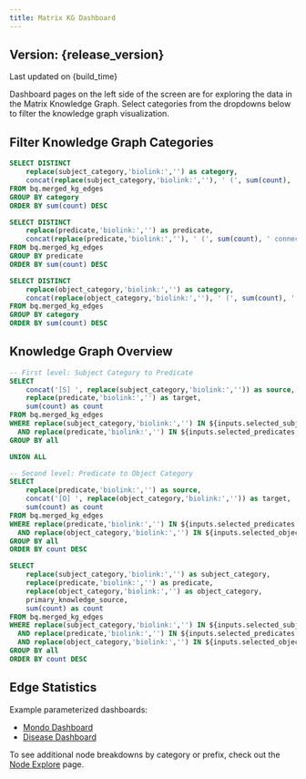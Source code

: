 ```yaml
---
title: Matrix KG Dashboard
---
```


<script>
  const release_version = import.meta.env.VITE_release_version;
  const build_time = import.meta.env.VITE_build_time;
</script>

## Version: {release_version}

<p class="text-gray-500 text-sm italic">Last updated on {build_time}</p>

Dashboard pages on the left side of the screen are for exploring the data in the Matrix Knowledge Graph. Select categories from the dropdowns below to filter the knowledge graph visualization.

## Filter Knowledge Graph Categories

```sql subject_categories
SELECT DISTINCT
    replace(subject_category,'biolink:','') as category,
    concat(replace(subject_category,'biolink:',''), ' (', sum(count), ' connections)') as label
FROM bq.merged_kg_edges
GROUP BY category
ORDER BY sum(count) DESC
```

```sql predicates
SELECT DISTINCT
    replace(predicate,'biolink:','') as predicate,
    concat(replace(predicate,'biolink:',''), ' (', sum(count), ' connections)') as label
FROM bq.merged_kg_edges
GROUP BY predicate
ORDER BY sum(count) DESC
```

```sql object_categories
SELECT DISTINCT
    replace(object_category,'biolink:','') as category,
    concat(replace(object_category,'biolink:',''), ' (', sum(count), ' connections)') as label
FROM bq.merged_kg_edges
GROUP BY category
ORDER BY sum(count) DESC
```

<Grid columns=3>

  <div>
    <Dropdown
      data={subject_categories}
      name=selected_subjects
      value=category
      label=label
      title="Filter Subject Categories"
      multiple=true
      selectAllByDefault=true
      description="Filter knowledge graph by subject categories"
    />
  </div>

  <div>
    <Dropdown
      data={predicates}
      name=selected_predicates
      value=predicate
      label=label
      title="Filter Predicates"
      multiple=true
      selectAllByDefault=true
      description="Filter knowledge graph by predicates"
    />
  </div>

  <div>
    <Dropdown
      data={object_categories}
      name=selected_objects
      value=category
      label=label
      title="Filter Object Categories"
      multiple=true
      selectAllByDefault=true
      description="Filter knowledge graph by object categories"
    />
  </div>
</Grid>

## Knowledge Graph Overview

```sql combined_sankey
-- First level: Subject Category to Predicate
SELECT 
    concat('[S] ', replace(subject_category,'biolink:','')) as source,
    replace(predicate,'biolink:','') as target,
    sum(count) as count
FROM bq.merged_kg_edges
WHERE replace(subject_category,'biolink:','') IN ${inputs.selected_subjects.value}
  AND replace(predicate,'biolink:','') IN ${inputs.selected_predicates.value}
GROUP BY all

UNION ALL

-- Second level: Predicate to Object Category
SELECT 
    replace(predicate,'biolink:','') as source,
    concat('[O] ', replace(object_category,'biolink:','')) as target,
    sum(count) as count
FROM bq.merged_kg_edges
WHERE replace(predicate,'biolink:','') IN ${inputs.selected_predicates.value}
  AND replace(object_category,'biolink:','') IN ${inputs.selected_objects.value}
GROUP BY all
ORDER BY count DESC
```

<SankeyDiagram data={combined_sankey} 
  sourceCol='source'
  targetCol='target'
  valueCol='count'
  linkLabels='full'
  linkColor='gradient'
  title='Filtered Knowledge Graph Flow'
  subtitle='Flow from Selected Subject Categories through Selected Predicates to Selected Object Categories'
  chartAreaHeight={1400}
/>

```sql edge_stats
SELECT 
    replace(subject_category,'biolink:','') as subject_category,
    replace(predicate,'biolink:','') as predicate,
    replace(object_category,'biolink:','') as object_category,
    primary_knowledge_source,
    sum(count) as count
FROM bq.merged_kg_edges
WHERE replace(subject_category,'biolink:','') IN ${inputs.selected_subjects.value}
  AND replace(predicate,'biolink:','') IN ${inputs.selected_predicates.value}
  AND replace(object_category,'biolink:','') IN ${inputs.selected_objects.value}
GROUP BY all
ORDER BY count DESC
```

## Edge Statistics

<DataTable 
    data={edge_stats} 
    search=true
    pagination=true 
/>

Example parameterized dashboards:
 - <a href="/node/prefix/MONDO">Mondo Dashboard</a> 
 - <a href="/node/category/Disease">Disease Dashboard</a> 

To see additional node breakdowns by category or prefix, check out the <a href="/node/explore">Node Explore</a> page.

<!-- NOTE: This file was partially generated using AI assistance. -->